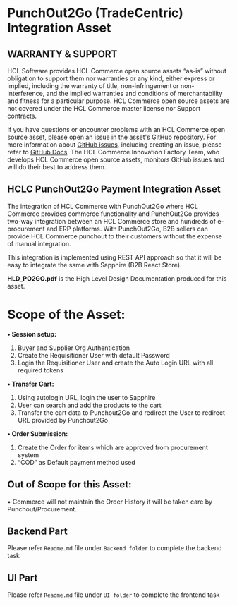 # PunchOut2Go (TradeCentric) Integration Asset

## WARRANTY & SUPPORT 
HCL Software provides HCL Commerce open source assets “as-is” without obligation to support them nor warranties or any kind, either express or implied, including the warranty of title, non-infringement or non-interference, and the implied warranties and conditions of merchantability and fitness for a particular purpose. HCL Commerce open source assets are not covered under the HCL Commerce master license nor Support contracts.

If you have questions or encounter problems with an HCL Commerce open source asset, please open an issue in the asset's GitHub repository. For more information about [GitHub issues](https://docs.github.com/en/issues), including creating an issue, please refer to [GitHub Docs](https://docs.github.com/en). The HCL Commerce Innovation Factory Team, who develops HCL Commerce open source assets, monitors GitHub issues and will do their best to address them. 

## HCLC PunchOut2Go Payment Integration Asset

The integration of HCL Commerce with PunchOut2Go where HCL Commerce provides commerce functionality and PunchOut2Go provides two-way integration between an HCL Commerce store and hundreds of e-procurement and ERP platforms. With PunchOut2Go, B2B sellers can provide HCL Commerce punchout to their customers without the expense of manual integration.

This integration is implemented using REST API approach so that it will be easy to integrate the same with Sapphire (B2B React Store).

**HLD_PO2GO.pdf** is the High Level Design Documentation produced for this asset.

# Scope of the Asset:
**•	Session setup:**
1.	Buyer and Supplier Org Authentication
2.	Create the Requisitioner User with default Password
3.	Login the Requisitioner User and create the Auto Login URL with all required tokens

**•	Transfer Cart:**
1. Using autologin URL, login the user to Sapphire
2. User can search and add the products to the cart
3. Transfer the cart data to Punchout2Go and redirect the User to redirect URL provided by Punchout2Go

**•	Order Submission:**
1. Create the Order for items which are approved from procurement system
2. “COD” as Default payment method used

## Out of Scope for this Asset:
•	Commerce will not maintain the Order History it will be taken care by Punchout/Procurement.

## Backend Part
Please refer `Readme.md` file under `Backend folder` to complete the backend task

## UI Part
Please refer `Readme.md` file under `UI folder` to complete the frontend task
